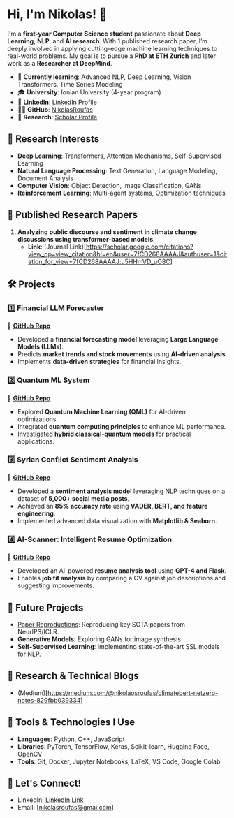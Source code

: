 # Hi, I'm Nikolas! 👋

I'm a **first-year Computer Science student** passionate about **Deep Learning**, **NLP**, and **AI research**. With 1 published research paper, I’m deeply involved in applying cutting-edge machine learning techniques to real-world problems. My goal is to pursue a **PhD at ETH Zurich** and later work as a **Researcher at DeepMind**.

- 🌱 **Currently learning**: Advanced NLP, Deep Learning, Vision Transformers, Time Series Modeling
- 🎓 **University**: Ionian University (4-year program)
- 💼 **LinkedIn**: [LinkedIn Profile](https://www.linkedin.com/in/nikolaosroufas/)
- 🧑‍💻 **GitHub**: [NikolasRoufas](https://github.com/NikolasRoufas)
- 📄 **Research**: [Scholar Profile](https://scholar.google.com/citations?user=7fCD268AAAAJ&hl=en&authuser=1) 

## 🧠 Research Interests
- **Deep Learning**: Transformers, Attention Mechanisms, Self-Supervised Learning
- **Natural Language Processing**: Text Generation, Language Modeling, Document Analysis
- **Computer Vision**: Object Detection, Image Classification, GANs
- **Reinforcement Learning**: Multi-agent systems, Optimization techniques

## 📜 Published Research Papers
1. **Analyzing public discourse and sentiment in climate change discussions using transformer-based models**: 
   - **Link**: (Journal Link)[https://scholar.google.com/citations?view_op=view_citation&hl=en&user=7fCD268AAAAJ&authuser=1&citation_for_view=7fCD268AAAAJ:u5HHmVD_uO8C]

## 🛠️ Projects 


### 1️⃣ **Financial LLM Forecaster**  
📌 **[GitHub Repo](https://github.com/NikolasRoufas/financial-llm-forecaster)**  
- Developed a **financial forecasting model** leveraging **Large Language Models (LLMs)**.  
- Predicts **market trends and stock movements** using **AI-driven analysis**.  
- Implements **data-driven strategies** for financial insights.  

### 2️⃣ **Quantum ML System**  
📌 **[GitHub Repo](https://github.com/NikolasRoufas/quantum-ml-system)**  
- Explored **Quantum Machine Learning (QML)** for AI-driven optimizations.  
- Integrated **quantum computing principles** to enhance ML performance.  
- Investigated **hybrid classical-quantum models** for practical applications.  

### 3️⃣ **Syrian Conflict Sentiment Analysis**  
📌 **[GitHub Repo](https://github.com/NikolasRoufas/Syrian-Conflict-Sentiment-Analysis)**  
- Developed a **sentiment analysis model** leveraging NLP techniques on a dataset of **5,000+ social media posts**.  
- Achieved an **85% accuracy rate** using **VADER, BERT, and feature engineering**.  
- Implemented advanced data visualization with **Matplotlib & Seaborn**.  

### 4️⃣ **AI-Scanner: Intelligent Resume Optimization**  
📌 **[GitHub Repo](https://github.com/NikolasRoufas/AI-Scanner)**  
- Developed an AI-powered **resume analysis tool** using **GPT-4 and Flask**.  
- Enables **job fit analysis** by comparing a CV against job descriptions and suggesting improvements.  



## 🚀 Future Projects
- [Paper Reproductions](#): Reproducing key SOTA papers from NeurIPS/ICLR.
- **Generative Models**: Exploring GANs for image synthesis.
- **Self-Supervised Learning**: Implementing state-of-the-art SSL models for NLP.

## 📑 Research & Technical Blogs
- (Medium)[https://medium.com/@nikolaosroufas/climatebert-netzero-notes-829fbb039334]

## 🔧 Tools & Technologies I Use
- **Languages**: Python, C++, JavaScript
- **Libraries**: PyTorch, TensorFlow, Keras, Scikit-learn, Hugging Face, OpenCV
- **Tools**: Git, Docker, Jupyter Notebooks, LaTeX, VS Code, Google Colab

## 🤝 Let's Connect!
- LinkedIn: [LinkedIn Link](https://www.linkedin.com/in/nikolaosroufas/)
- Email: [nikolasroufas@gmai.com]

